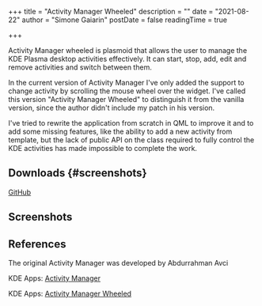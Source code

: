 +++
title = "Activity Manager Wheeled"
description = ""
date = "2021-08-22"
author = "Simone Gaiarin"
postDate = false
readingTime = true

+++

Activity Manager wheeled is plasmoid that allows the user to manage the KDE  Plasma desktop activities effectively. It can start, stop, add, edit and remove activities and switch between them.

In the current version of Activity Manager I've only added the support to change activity by scrolling the mouse wheel over the widget. I've called this version "Activity Manager Wheeled" to distinguish it from the vanilla version, since the author didn't include my patch in his version.

I've tried to rewrite the application from scratch in QML to improve it and to add some missing features, like the ability to add a new activity from template, but the lack of public API on the class required to fully control the KDE activities has made impossible to complete the work.

## Downloads {#screenshots}

[GitHub](https://github.com/simgunz/activitymanager-wheeled)

## Screenshots

## References

The original Activity Manager was developed by Abdurrahman Avci

KDE Apps: [Activity Manager](http://kde-apps.org/content/show.php/?content=136278)

KDE Apps: [Activity Manager Wheeled](http://kde-apps.org/content/show.php/Activity+Manager+Plasmoid+Wheeled?content)
